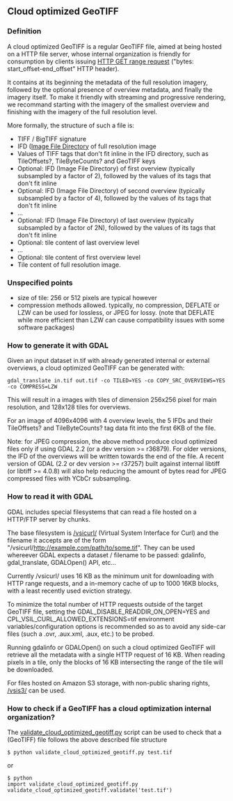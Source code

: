 ## Cloud optimized GeoTIFF

### Definition

A cloud optimized GeoTIFF is a regular GeoTIFF file, aimed at being hosted on a HTTP file server, 
whose internal organization is friendly for consumption by clients issuing [HTTP GET range request](https://tools.ietf.org/html/rfc7233) 
("bytes: start_offset-end_offset" HTTP header).

It contains at its beginning the metadata of the full resolution imagery, followed by the optional presence 
of overview metadata, and finally the imagery itself. To make it friendly with streaming and progressive 
rendering, we recommand starting with the imagery of the smallest overview and finishing with the imagery 
of the full resolution level.

More formally, the structure of such a file is:

* TIFF / BigTIFF signature
* IFD ([Image File Directory](https://www.awaresystems.be/imaging/tiff/faq.html#q3) of full resolution image
* Values of TIFF tags that don't fit inline in the IFD directory, such as TileOffsets?, TileByteCounts? and GeoTIFF keys
* Optional: IFD (Image File Directory) of first overview (typically subsampled by a factor of 2), followed by the values of its tags that don't fit inline
* Optional: IFD (Image File Directory) of second overview (typically subsampled by a factor of 4), followed by the values of its tags that don't fit inline
* ...
* Optional: IFD (Image File Directory) of last overview (typically subsampled by a factor of 2N), followed by the values of its tags that don't fit inline
* Optional: tile content of last overview level
* ...
* Optional: tile content of first overview level
* Tile content of full resolution image.

### Unspecified points

* size of tile: 256 or 512 pixels are typical however
* compression methods allowed. typically, no compression, DEFLATE or LZW can be used for lossless, or JPEG for lossy. (note that DEFLATE while more efficient than LZW can cause compatibility issues with some software packages)

### How to generate it with GDAL

Given an input dataset in.tif with already generated internal or external overviews, a cloud optimized GeoTIFF can be generated with:

`gdal_translate in.tif out.tif -co TILED=YES -co COPY_SRC_OVERVIEWS=YES -co COMPRESS=LZW`

This will result in a images with tiles of dimension 256x256 pixel for main resolution, and 128x128 tiles for overviews.

For an image of 4096x4096 with 4 overview levels, the 5 IFDs and their TileOffsets? and TileByteCounts? tag data fit into the first 6KB of the file.

Note: for JPEG compression, the above method produce cloud optimized files only if using GDAL 2.2 
(or a dev version >= r36879). For older versions, the IFD of the overviews will be written towards 
the end of the file. A recent version of GDAL (2.2 or dev version >= r37257) built against internal 
libtiff (or libtiff >= 4.0.8) will also help reducing the amount of bytes read for JPEG compressed 
files with YCbCr subsampling.

### How to read it with GDAL

GDAL includes special filesystems that can read a file hosted on a HTTP/FTP server by chunks.

The base filesystem is [/vsicurl/](http://gdal.org/cpl__vsi_8h.html#a4f791960f2d86713d16e99e9c0c36258) (Virtual System Interface for Curl) and the filename it accepts are of the form "/vsicurl/http://example.com/path/to/some.tif". They can be used whereever GDAL expects a dataset / filename to be passed: gdalinfo, gdal_translate, GDALOpen() API, etc...

Currently /vsicurl/ uses 16 KB as the minimum unit for downloading with HTTP range requests, and a in-memory cache of up to 1000 16KB blocks, with a least recently used eviction strategy.

To minimize the total number of HTTP requests outside of the target GeoTIFF file, setting the GDAL_DISABLE_READDIR_ON_OPEN=YES and CPL_VSIL_CURL_ALLOWED_EXTENSIONS=tif environment variables/configuration options is recommended so as to avoid any side-car files (such a .ovr, .aux.xml, .aux, etc.) to be probed.

Running gdalinfo or GDALOpen() on such a cloud optimized GeoTIFF will retrieve all the metadata with a single HTTP request of 16 KB. When reading pixels in a tile, only the blocks of 16 KB intersecting the range of the tile will be downloaded.

For files hosted on Amazon S3 storage, with non-public sharing rights, [/vsis3/](http://www.gdal.org/cpl__vsi_8h.html#a5b4754999acd06444bfda172ff2aaa16) can be used.

### How to check if a GeoTIFF has a cloud optimization internal organization?
The [validate_cloud_optimized_geotiff.py](https://github.com/OSGeo/gdal/blob/master/gdal/swig/python/samples/validate_cloud_optimized_geotiff.py) script can be used to check that a (GeoTIFF) file follows the above described file structure

```
$ python validate_cloud_optimized_geotiff.py test.tif
```
or
```
$ python
import validate_cloud_optimized_geotiff.py
validate_cloud_optimized_geotiff.validate('test.tif')
```
